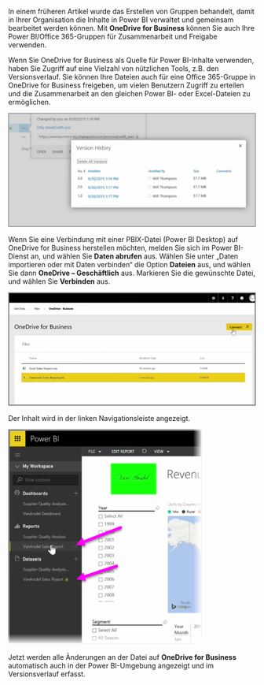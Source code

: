 In einem früheren Artikel wurde das Erstellen von Gruppen behandelt, damit in Ihrer Organisation die Inhalte in Power BI verwaltet und gemeinsam bearbeitet werden können. Mit **OneDrive for Business** können Sie auch Ihre Power BI/Office 365-Gruppen für Zusammenarbeit und Freigabe verwenden.

Wenn Sie OneDrive for Business als Quelle für Power BI-Inhalte verwenden, haben Sie Zugriff auf eine Vielzahl von nützlichen Tools, z.B. den Versionsverlauf. Sie können Ihre Dateien auch für eine Office 365-Gruppe in OneDrive for Business freigeben, um vielen Benutzern Zugriff zu erteilen und die Zusammenarbeit an den gleichen Power BI- oder Excel-Dateien zu ermöglichen.

![](media/6-4a-integrate-onedrive-for-business/6-4a_1.png)

Wenn Sie eine Verbindung mit einer PBIX-Datei (Power BI Desktop) auf OneDrive for Business herstellen möchten, melden Sie sich im Power BI-Dienst an, und wählen Sie **Daten abrufen** aus. Wählen Sie unter „Daten importieren oder mit Daten verbinden“ die Option **Dateien** aus, und wählen Sie dann **OneDrive – Geschäftlich** aus. Markieren Sie die gewünschte Datei, und wählen Sie **Verbinden** aus.

![](media/6-4a-integrate-onedrive-for-business/6-4a_2.png)

Der Inhalt wird in der linken Navigationsleiste angezeigt.

![](media/6-4a-integrate-onedrive-for-business/6-4a_3.png)

Jetzt werden alle Änderungen an der Datei auf **OneDrive for Business** automatisch auch in der Power BI-Umgebung angezeigt und im Versionsverlauf erfasst.

